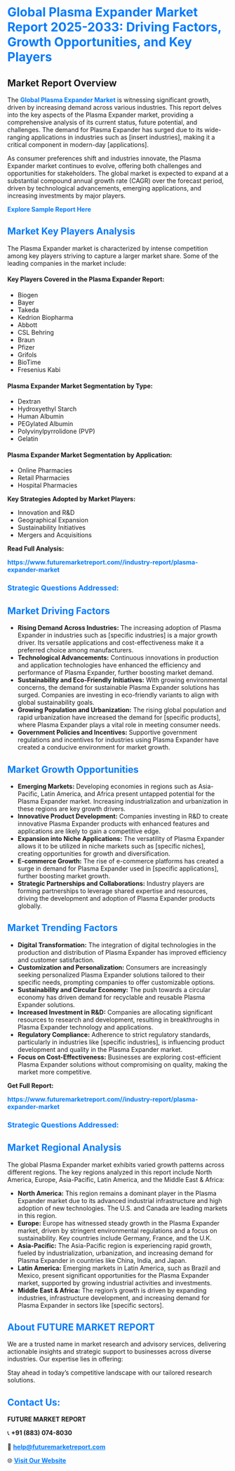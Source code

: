 <h1 style="color: #007BFF;">Global Plasma Expander Market Report 2025-2033: Driving Factors, Growth Opportunities, and Key Players</h1>

<section id="overview">
<h2>Market Report Overview</h2>
<p>The <a href="https://www.futuremarketreport.com//industry-report/plasma-expander-market" style="color: #007BFF; text-decoration: none;"><strong>Global Plasma Expander Market</strong></a> is witnessing significant growth, driven by increasing demand across various industries. This report delves into the key aspects of the Plasma Expander market, providing a comprehensive analysis of its current status, future potential, and challenges. The demand for Plasma Expander has surged due to its wide-ranging applications in industries such as [insert industries], making it a critical component in modern-day [applications].</p>
<p>As consumer preferences shift and industries innovate, the Plasma Expander market continues to evolve, offering both challenges and opportunities for stakeholders. The global market is expected to expand at a substantial compound annual growth rate (CAGR) over the forecast period, driven by technological advancements, emerging applications, and increasing investments by major players.</p>
</section>

<section id="overview">
<p><a href="https://www.futuremarketreport.com//request-sample/reportId=82844" style="color: #007BFF; text-decoration: none;"><strong>Explore Sample Report Here</strong></a></p>
</section>

<section id="key-players">
<h2 style="color: #007BFF;">Market Key Players Analysis</h2>
<p>The Plasma Expander market is characterized by intense competition among key players striving to capture a larger market share. Some of the leading companies in the market include:</p>
<h4>Key Players Covered in the Plasma Expander Report:</h4>
<ul><li>Biogen</li><li>Bayer</li><li>Takeda</li><li>Kedrion Biopharma</li><li>Abbott</li><li>CSL Behring</li><li>Braun</li><li>Pfizer</li><li>Grifols</li><li>BioTime</li><li>Fresenius Kabi</li></ul>
<h4>Plasma Expander Market Segmentation by Type:</h4>
<ul><li>Dextran</li><li>Hydroxyethyl Starch</li><li>Human Albumin</li><li>PEGylated Albumin</li><li>Polyvinylpyrrolidone (PVP)</li><li>Gelatin</li></ul>

<h4>Plasma Expander Market Segmentation by Application:</h4>
<ul><li>Online Pharmacies</li><li>Retail Pharmacies</li><li>Hospital Pharmacies</li></ul>
<p><strong>Key Strategies Adopted by Market Players:</strong></p>
<ul>
<li>Innovation and R&D</li>
<li>Geographical Expansion</li>
<li>Sustainability Initiatives</li>
<li>Mergers and Acquisitions</li>
</ul>
</section>

<section>
<p><strong>Read Full Analysis: </strong></p><a href="https://www.futuremarketreport.com//industry-report/plasma-expander-market" style="color: #007BFF; text-decoration: none;"><strong>https://www.futuremarketreport.com//industry-report/plasma-expander-market</strong></a>
<h3 style="color: #007BFF;">Strategic Questions Addressed:</h3>
</section>

<section id="driving-factors">
<h2 style="color: #007BFF;">Market Driving Factors</h2>
<ul>
<li><strong>Rising Demand Across Industries:</strong> The increasing adoption of Plasma Expander in industries such as [specific industries] is a major growth driver. Its versatile applications and cost-effectiveness make it a preferred choice among manufacturers.</li>
<li><strong>Technological Advancements:</strong> Continuous innovations in production and application technologies have enhanced the efficiency and performance of Plasma Expander, further boosting market demand.</li>
<li><strong>Sustainability and Eco-Friendly Initiatives:</strong> With growing environmental concerns, the demand for sustainable Plasma Expander solutions has surged. Companies are investing in eco-friendly variants to align with global sustainability goals.</li>
<li><strong>Growing Population and Urbanization:</strong> The rising global population and rapid urbanization have increased the demand for [specific products], where Plasma Expander plays a vital role in meeting consumer needs.</li>
<li><strong>Government Policies and Incentives:</strong> Supportive government regulations and incentives for industries using Plasma Expander have created a conducive environment for market growth.</li>
</ul>
</section>

<section id="growth-opportunities">
<h2 style="color: #007BFF;">Market Growth Opportunities</h2>
<ul>
<li><strong>Emerging Markets:</strong> Developing economies in regions such as Asia-Pacific, Latin America, and Africa present untapped potential for the Plasma Expander market. Increasing industrialization and urbanization in these regions are key growth drivers.</li>
<li><strong>Innovative Product Development:</strong> Companies investing in R&D to create innovative Plasma Expander products with enhanced features and applications are likely to gain a competitive edge.</li>
<li><strong>Expansion into Niche Applications:</strong> The versatility of Plasma Expander allows it to be utilized in niche markets such as [specific niches], creating opportunities for growth and diversification.</li>
<li><strong>E-commerce Growth:</strong> The rise of e-commerce platforms has created a surge in demand for Plasma Expander used in [specific applications], further boosting market growth.</li>
<li><strong>Strategic Partnerships and Collaborations:</strong> Industry players are forming partnerships to leverage shared expertise and resources, driving the development and adoption of Plasma Expander products globally.</li>
</ul>
</section>

<section id="trending-factors">
<h2 style="color: #007BFF;">Market Trending Factors</h2>
<ul>
<li><strong>Digital Transformation:</strong> The integration of digital technologies in the production and distribution of Plasma Expander has improved efficiency and customer satisfaction.</li>
<li><strong>Customization and Personalization:</strong> Consumers are increasingly seeking personalized Plasma Expander solutions tailored to their specific needs, prompting companies to offer customizable options.</li>
<li><strong>Sustainability and Circular Economy:</strong> The push towards a circular economy has driven demand for recyclable and reusable Plasma Expander solutions.</li>
<li><strong>Increased Investment in R&D:</strong> Companies are allocating significant resources to research and development, resulting in breakthroughs in Plasma Expander technology and applications.</li>
<li><strong>Regulatory Compliance:</strong> Adherence to strict regulatory standards, particularly in industries like [specific industries], is influencing product development and quality in the Plasma Expander market.</li>
<li><strong>Focus on Cost-Effectiveness:</strong> Businesses are exploring cost-efficient Plasma Expander solutions without compromising on quality, making the market more competitive.</li>
</ul>
</section>

<section>
<p><strong>Get Full Report: </strong></p><a href="https://www.futuremarketreport.com//industry-report/plasma-expander-market" style="color: #007BFF; text-decoration: none;"><strong>https://www.futuremarketreport.com//industry-report/plasma-expander-market</strong></a>
<h3 style="color: #007BFF;">Strategic Questions Addressed:</h3>
</section>


<section id="regional-analysis">
<h2 style="color: #007BFF;">Market Regional Analysis</h2>
<p>The global Plasma Expander market exhibits varied growth patterns across different regions. The key regions analyzed in this report include North America, Europe, Asia-Pacific, Latin America, and the Middle East & Africa:</p>
<ul>
<li><strong>North America:</strong> This region remains a dominant player in the Plasma Expander market due to its advanced industrial infrastructure and high adoption of new technologies. The U.S. and Canada are leading markets in this region.</li>
<li><strong>Europe:</strong> Europe has witnessed steady growth in the Plasma Expander market, driven by stringent environmental regulations and a focus on sustainability. Key countries include Germany, France, and the U.K.</li>
<li><strong>Asia-Pacific:</strong> The Asia-Pacific region is experiencing rapid growth, fueled by industrialization, urbanization, and increasing demand for Plasma Expander in countries like China, India, and Japan.</li>
<li><strong>Latin America:</strong> Emerging markets in Latin America, such as Brazil and Mexico, present significant opportunities for the Plasma Expander market, supported by growing industrial activities and investments.</li>
<li><strong>Middle East & Africa:</strong> The region’s growth is driven by expanding industries, infrastructure development, and increasing demand for Plasma Expander in sectors like [specific sectors].</li>
</ul>
</section>

<footer>
<h2 style="color: #007BFF;">About FUTURE MARKET REPORT</h2>
<p>We are a trusted name in market research and advisory services, delivering actionable insights and strategic support to businesses across diverse industries. Our expertise lies in offering:</p>

<p>Stay ahead in today’s competitive landscape with our tailored research solutions.</p>

<h2 style="color: #007BFF;">Contact Us:</h2>
<p><strong>FUTURE MARKET REPORT</strong></p>
<p>📞 <strong>+91 (883) 074-8030</strong></p>
<p>📧 <strong><a href="mailto:help@futuremarketreport.com" style="color: #007BFF;">help@futuremarketreport.com</a></strong></p>
<p>🌐 <strong><a href="https://www.futuremarketreport.com/" style="color: #007BFF;">Visit Our Website</a></strong></p>
</footer>